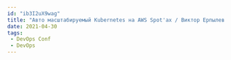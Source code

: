 ```yaml
---
id: "ib3I2uX9wag"
title: "Авто масштабируемый Kubernetes на AWS Spot'ах / Виктор Ерпылев DevOps Conf"
date: 2021-04-30
tags:
 - DevOps Conf
 - DevOps
---
```

